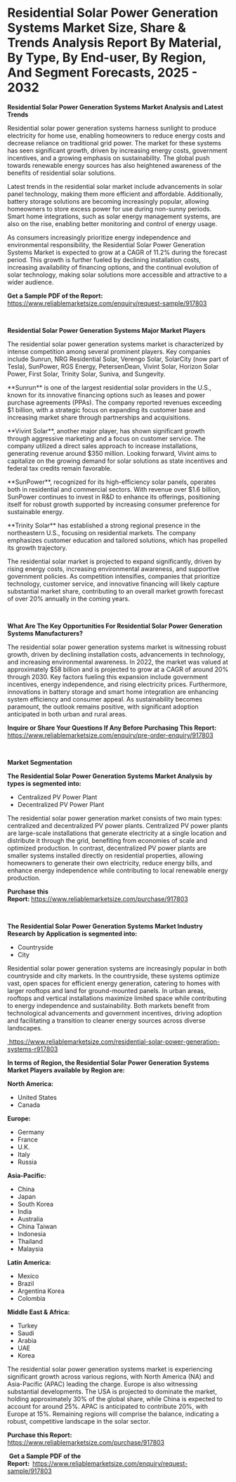 <p><h1>Residential Solar Power Generation Systems Market Size, Share & Trends Analysis Report By Material, By Type, By End-user, By Region, And Segment Forecasts, 2025 - 2032</h1></p><p><strong>Residential Solar Power Generation Systems Market Analysis and Latest Trends</strong></p>
<p><p>Residential solar power generation systems harness sunlight to produce electricity for home use, enabling homeowners to reduce energy costs and decrease reliance on traditional grid power. The market for these systems has seen significant growth, driven by increasing energy costs, government incentives, and a growing emphasis on sustainability. The global push towards renewable energy sources has also heightened awareness of the benefits of residential solar solutions.</p><p>Latest trends in the residential solar market include advancements in solar panel technology, making them more efficient and affordable. Additionally, battery storage solutions are becoming increasingly popular, allowing homeowners to store excess power for use during non-sunny periods. Smart home integrations, such as solar energy management systems, are also on the rise, enabling better monitoring and control of energy usage.</p><p>As consumers increasingly prioritize energy independence and environmental responsibility, the Residential Solar Power Generation Systems Market is expected to grow at a CAGR of 11.2% during the forecast period. This growth is further fueled by declining installation costs, increasing availability of financing options, and the continual evolution of solar technology, making solar solutions more accessible and attractive to a wider audience.</p></p>
<p><strong>Get a Sample PDF of the Report:&nbsp;</strong> <a href="https://www.reliablemarketsize.com/enquiry/request-sample/917803?utm_campaign=2520&utm_medium=2&utm_source=Github&utm_content=ia&utm_term=18042025&utm_id=residential-solar-power-generation-systems">https://www.reliablemarketsize.com/enquiry/request-sample/917803</a></p>
<p>&nbsp;</p>
<p><strong>Residential Solar Power Generation Systems Major Market Players</strong></p>
<p><p>The residential solar power generation systems market is characterized by intense competition among several prominent players. Key companies include Sunrun, NRG Residential Solar, Verengo Solar, SolarCity (now part of Tesla), SunPower, RGS Energy, PetersenDean, Vivint Solar, Horizon Solar Power, First Solar, Trinity Solar, Suniva, and Sungevity.</p><p>**Sunrun** is one of the largest residential solar providers in the U.S., known for its innovative financing options such as leases and power purchase agreements (PPAs). The company reported revenues exceeding $1 billion, with a strategic focus on expanding its customer base and increasing market share through partnerships and acquisitions.</p><p>**Vivint Solar**, another major player, has shown significant growth through aggressive marketing and a focus on customer service. The company utilized a direct sales approach to increase installations, generating revenue around $350 million. Looking forward, Vivint aims to capitalize on the growing demand for solar solutions as state incentives and federal tax credits remain favorable.</p><p>**SunPower**, recognized for its high-efficiency solar panels, operates both in residential and commercial sectors. With revenue over $1.6 billion, SunPower continues to invest in R&D to enhance its offerings, positioning itself for robust growth supported by increasing consumer preference for sustainable energy.</p><p>**Trinity Solar** has established a strong regional presence in the northeastern U.S., focusing on residential markets. The company emphasizes customer education and tailored solutions, which has propelled its growth trajectory.</p><p>The residential solar market is projected to expand significantly, driven by rising energy costs, increasing environmental awareness, and supportive government policies. As competition intensifies, companies that prioritize technology, customer service, and innovative financing will likely capture substantial market share, contributing to an overall market growth forecast of over 20% annually in the coming years.</p></p>
<p>&nbsp;</p>
<p><strong>What Are The Key Opportunities For Residential Solar Power Generation Systems Manufacturers?</strong></p>
<p><p>The residential solar power generation systems market is witnessing robust growth, driven by declining installation costs, advancements in technology, and increasing environmental awareness. In 2022, the market was valued at approximately $58 billion and is projected to grow at a CAGR of around 20% through 2030. Key factors fueling this expansion include government incentives, energy independence, and rising electricity prices. Furthermore, innovations in battery storage and smart home integration are enhancing system efficiency and consumer appeal. As sustainability becomes paramount, the outlook remains positive, with significant adoption anticipated in both urban and rural areas.</p></p>
<p><strong>Inquire or Share Your Questions If Any Before Purchasing This Report:</strong> <a href="https://www.reliablemarketsize.com/enquiry/pre-order-enquiry/917803?utm_campaign=2520&utm_medium=2&utm_source=Github&utm_content=ia&utm_term=18042025&utm_id=residential-solar-power-generation-systems">https://www.reliablemarketsize.com/enquiry/pre-order-enquiry/917803</a></p>
<p>&nbsp;</p>
<p><strong>Market Segmentation</strong></p>
<p><strong>The Residential Solar Power Generation Systems Market Analysis by types is segmented into:</strong></p>
<p><ul><li>Centralized PV Power Plant</li><li>Decentralized PV Power Plant</li></ul></p>
<p><p>The residential solar power generation market consists of two main types: centralized and decentralized PV power plants. Centralized PV power plants are large-scale installations that generate electricity at a single location and distribute it through the grid, benefiting from economies of scale and optimized production. In contrast, decentralized PV power plants are smaller systems installed directly on residential properties, allowing homeowners to generate their own electricity, reduce energy bills, and enhance energy independence while contributing to local renewable energy production.</p></p>
<p><strong>Purchase this Report:&nbsp;</strong><a href="https://www.reliablemarketsize.com/purchase/917803?utm_campaign=2520&utm_medium=2&utm_source=Github&utm_content=ia&utm_term=18042025&utm_id=residential-solar-power-generation-systems">https://www.reliablemarketsize.com/purchase/917803</a></p>
<p>&nbsp;</p>
<p><strong>The Residential Solar Power Generation Systems Market Industry Research by Application is segmented into:</strong></p>
<p><ul><li>Countryside</li><li>City</li></ul></p>
<p><p>Residential solar power generation systems are increasingly popular in both countryside and city markets. In the countryside, these systems optimize vast, open spaces for efficient energy generation, catering to homes with larger rooftops and land for ground-mounted panels. In urban areas, rooftops and vertical installations maximize limited space while contributing to energy independence and sustainability. Both markets benefit from technological advancements and government incentives, driving adoption and facilitating a transition to cleaner energy sources across diverse landscapes.</p></p>
<p><a href="https://www.reliablemarketsize.com/residential-solar-power-generation-systems-r917803?utm_campaign=2520&utm_medium=2&utm_source=Github&utm_content=ia&utm_term=18042025&utm_id=residential-solar-power-generation-systems">&nbsp;https://www.reliablemarketsize.com/residential-solar-power-generation-systems-r917803</a></p>
<p><strong>In terms of Region, the Residential Solar Power Generation Systems Market Players available by Region are:</strong></p>
<p>
    <p> <strong> North America: </strong>
        <ul>
            <li>United States</li>
            <li>Canada</li>
        </ul>
        </p> 
    <p> <strong> Europe: </strong>
        <ul>
            <li>Germany</li>
            <li>France</li>
            <li>U.K.</li>
            <li>Italy</li>
            <li>Russia</li>
        </ul>
        </p> 
    <p> <strong> Asia-Pacific: </strong>
        <ul>
            <li>China</li>
            <li>Japan</li>
            <li>South Korea</li>
            <li>India</li>
            <li>Australia</li>
            <li>China Taiwan</li>
            <li>Indonesia</li>
            <li>Thailand</li>
            <li>Malaysia</li>
        </ul>
        </p> 
    <p> <strong> Latin America: </strong>
        <ul>
            <li>Mexico</li>
            <li>Brazil</li>
            <li>Argentina Korea</li>
            <li>Colombia</li>
        </ul>
        </p> 
    <p> <strong> Middle East & Africa: </strong>
        <ul>
            <li>Turkey</li>
            <li>Saudi</li>
            <li>Arabia</li>
            <li>UAE</li>
            <li>Korea</li>
        </ul>
    </p>
    </p>
<p><p>The residential solar power generation systems market is experiencing significant growth across various regions, with North America (NA) and Asia-Pacific (APAC) leading the charge. Europe is also witnessing substantial developments. The USA is projected to dominate the market, holding approximately 30% of the global share, while China is expected to account for around 25%. APAC is anticipated to contribute 20%, with Europe at 15%. Remaining regions will comprise the balance, indicating a robust, competitive landscape in the solar sector.</p></p>
<p><strong>Purchase this Report: </strong><a href="https://www.reliablemarketsize.com/purchase/917803?utm_campaign=2520&utm_medium=2&utm_source=Github&utm_content=ia&utm_term=18042025&utm_id=residential-solar-power-generation-systems">https://www.reliablemarketsize.com/purchase/917803</a></p>
<p>&nbsp;<strong>Get a Sample PDF of the Report:&nbsp;&nbsp;</strong><a href="https://www.reliablemarketsize.com/enquiry/request-sample/917803?utm_campaign=2520&utm_medium=2&utm_source=Github&utm_content=ia&utm_term=18042025&utm_id=residential-solar-power-generation-systems">https://www.reliablemarketsize.com/enquiry/request-sample/917803</a></p>
<p><strong></strong></p>
<p><p></p><p></p><p></p></p>